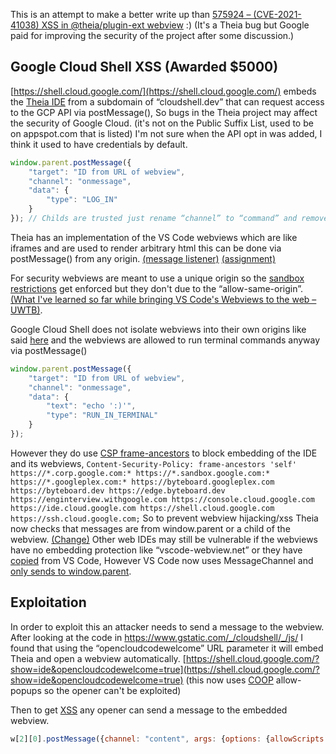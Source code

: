 This is an attempt to make a better write up than [575924 – (CVE-2021-41038) XSS in @theia/plugin-ext webview](https://bugs.eclipse.org/bugs/show_bug.cgi?id=575924) :) (It's a Theia bug but Google paid for improving the security of the project after some discussion.)

## Google Cloud Shell XSS (Awarded $5000)
[https://shell.cloud.google.com/](https://shell.cloud.google.com/) embeds the [Theia IDE](https://theia-ide.org/) from a subdomain of “cloudshell.dev” that can request access to the GCP API via postMessage(), So bugs in the Theia project may affect the security of Google Cloud. (it's not on the Public Suffix List, used to be on appspot.com that is listed)
I'm not sure when the API opt in was added, I think it used to have credentials by default.
```js
window.parent.postMessage({
    "target": "ID from URL of webview",
    "channel": "onmessage",
    "data": {
        "type": "LOG_IN"
    }
}); // Childs are trusted just rename “channel” to “command” and remove “target”.
```
Theia has an implementation of the VS Code webviews which are like iframes and are used to render arbitrary html this can be done via postMessage() from any origin. [(message listener)](https://github.com/eclipse-theia/theia/blob/d3501165bb4e87c3612a1a02c34a1d16ab81802c/packages/plugin-ext/src/main/browser/webview/pre/host.js#L28) [(assignment)](https://github.com/eclipse-theia/theia/blob/d3501165bb4e87c3612a1a02c34a1d16ab81802c/packages/plugin-ext/src/main/browser/webview/pre/main.js#L501)

For security webviews are meant to use a unique origin so the [sandbox restrictions](https://github.com/eclipse-theia/theia/blob/d3501165bb4e87c3612a1a02c34a1d16ab81802c/packages/plugin-ext/src/main/browser/webview/pre/main.js#L480) get enforced but they don't due to the “allow-same-origin”. [(What I've learned so far while bringing VS Code's Webviews to the web – UWTB)](https://blog.mattbierner.com/vscode-webview-web-learnings/).

Google Cloud Shell does not isolate webviews into their own origins like said [here](https://github.com/eclipse-theia/theia/tree/master/packages/plugin-ext#environment-variables) and the webviews are allowed to run terminal commands anyway via postMessage()
```js
window.parent.postMessage({
    "target": "ID from URL of webview",
    "channel": "onmessage",
    "data": {
        "text": "echo ':)'",
        "type": "RUN_IN_TERMINAL"
    }
});
```
However they do use [CSP frame-ancestors](https://developer.mozilla.org/en-US/docs/Web/HTTP/Headers/Content-Security-Policy/frame-ancestors) to block embedding of the IDE and its webviews,
`Content-Security-Policy: frame-ancestors 'self' https://*.corp.google.com:* https://*.sandbox.google.com:* https://*.googleplex.com:* https://byteboard.googleplex.com https://byteboard.dev https://edge.byteboard.dev https://enginterview.withgoogle.com https://console.cloud.google.com https://ide.cloud.google.com https://shell.cloud.google.com https://ssh.cloud.google.com;`
So to prevent webview hijacking/xss Theia now checks that messages are from window.parent or a child of the webview. [(Change)](https://github.com/eclipse-theia/theia/pull/10202/files)
Other web IDEs may still be vulnerable if the webviews have no embedding protection like “vscode-webview.net” or they have [copied](https://github.com/microsoft/vscode/blob/ba40bd16433d5a817bfae15f3b4350e18f144af4/src/vs/workbench/contrib/webview/browser/pre/host.js) from VS Code,
However VS Code now uses MessageChannel and [only sends to window.parent](https://github.com/microsoft/vscode/blob/6960f154ec1db21df82e87c7b043f760e6d45b8f/src/vs/workbench/contrib/webview/browser/pre/main.js#L298).

## Exploitation
In order to exploit this an attacker needs to send a message to the webview.
After looking at the code in https://www.gstatic.com/_/cloudshell/_/js/ I found that using the “opencloudcodewelcome” URL parameter it will embed Theia and open a webview automatically. [https://shell.cloud.google.com/?show=ide&opencloudcodewelcome=true](https://shell.cloud.google.com/?show=ide&opencloudcodewelcome=true) (this now uses [COOP](https://developer.mozilla.org/en-US/docs/Web/HTTP/Headers/Cross-Origin-Opener-Policy) allow-popups so the opener can't be exploited)

Then to get [XSS](https://owasp.org/www-community/attacks/xss/) any opener can send a message to the embedded webview.
```js
w[2][0].postMessage({channel: "content", args: {options: {allowScripts: true}, contents: "<script>document.write(document.domain)</script>"}}, "*");
```
